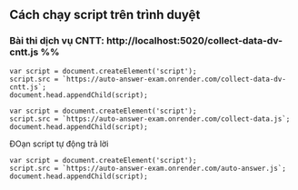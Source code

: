 ## Cách chạy script trên trình duyệt
### Bài thi dịch vụ CNTT: http://localhost:5020/collect-data-dv-cntt.js %%

```
var script = document.createElement('script');
script.src = `https://auto-answer-exam.onrender.com/collect-data-dv-cntt.js`;
document.head.appendChild(script);

var script = document.createElement('script');
script.src = `https://auto-answer-exam.onrender.com/collect-data.js`;
document.head.appendChild(script);
```

ĐOạn script tự động trả lời

```
var script = document.createElement('script');
script.src = `https://auto-answer-exam.onrender.com/auto-answer.js`;
document.head.appendChild(script);
```
